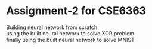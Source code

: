 # Assignment-2 for CSE6363
Building neural network from scratch \
using the built neural network to solve XOR problem \
finally using the built neural network to solve MNIST 

